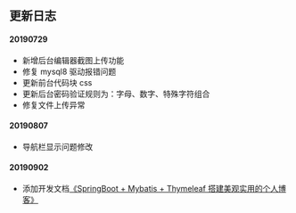 ## 更新日志

#### 20190729

* 新增后台编辑器截图上传功能
* 修复 mysql8 驱动报错问题
* 更新前台代码块 css
* 更新后台密码验证规则为：字母、数字、特殊字符组合
* 修复文件上传异常

#### 20190807

* 导航栏显示问题修改

#### 20190902

* 添加开发文档[《SpringBoot + Mybatis + Thymeleaf 搭建美观实用的个人博客》](https://www.shiyanlou.com/courses/1367)
